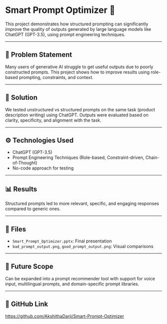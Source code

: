 # Smart Prompt Optimizer 🎯

This project demonstrates how structured prompting can significantly improve the quality of outputs generated by large language models like ChatGPT (GPT-3.5), using prompt engineering techniques.

---

## 📌 Problem Statement
Many users of generative AI struggle to get useful outputs due to poorly constructed prompts. This project shows how to improve results using role-based prompting, constraints, and context.

---

## 🧠 Solution
We tested unstructured vs structured prompts on the same task (product description writing) using ChatGPT. Outputs were evaluated based on clarity, specificity, and alignment with the task.

---

## ⚙️ Technologies Used
- ChatGPT (GPT-3.5)
- Prompt Engineering Techniques (Role-based, Constraint-driven, Chain-of-Thought)
- No-code approach for testing

---

## 📊 Results
Structured prompts led to more relevant, specific, and engaging responses compared to generic ones.

---

## 📁 Files
- `Smart_Prompt_Optimizer.pptx`: Final presentation
- `bad_prompt_output.png`, `good_prompt_output.png`: Visual comparisons

---

## 📌 Future Scope
Can be expanded into a prompt recommender tool with support for voice input, multilingual prompts, and domain-specific prompt libraries.

---

## 🔗 GitHub Link
https://github.com/AkshithaDarji/Smart-Prompt-Optimizer
